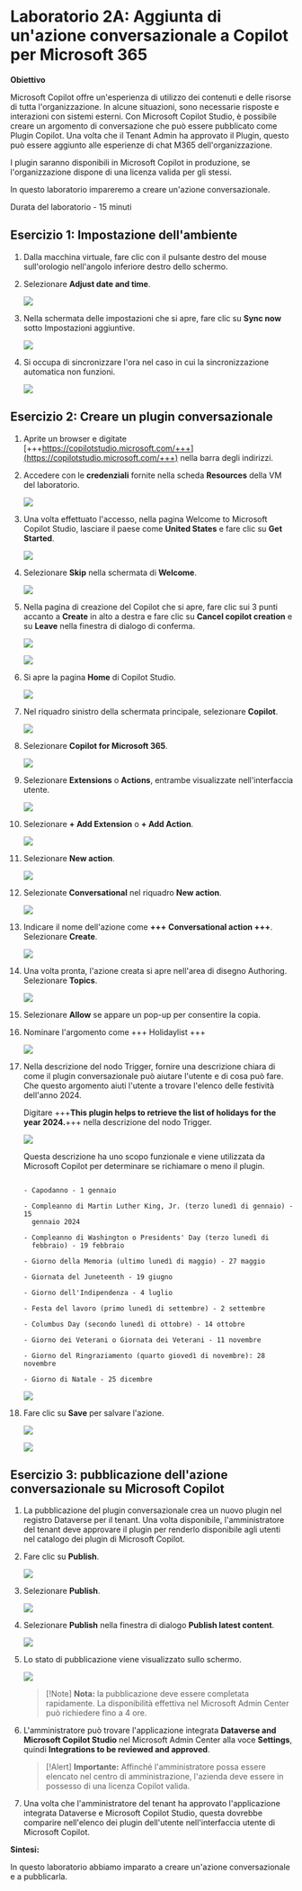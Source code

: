 # Laboratorio 2A: Aggiunta di un'azione conversazionale a Copilot per Microsoft 365

**Obiettivo**

Microsoft Copilot offre un'esperienza di utilizzo dei contenuti e delle
risorse di tutta l'organizzazione. In alcune situazioni, sono necessarie
risposte e interazioni con sistemi esterni. Con Microsoft Copilot
Studio, è possibile creare un argomento di conversazione che può essere
pubblicato come Plugin Copilot. Una volta che il Tenant Admin ha
approvato il Plugin, questo può essere aggiunto alle esperienze di chat
M365 dell'organizzazione.

I plugin saranno disponibili in Microsoft Copilot in produzione, se
l'organizzazione dispone di una licenza valida per gli stessi.

In questo laboratorio impareremo a creare un'azione conversazionale.

Durata del laboratorio - 15 minuti

## Esercizio 1: Impostazione dell'ambiente

1.  Dalla macchina virtuale, fare clic con il pulsante destro del mouse
    sull'orologio nell'angolo inferiore destro dello schermo.

2.  Selezionare **Adjust date and time**.

    ![](./media/image1.jpeg)

3.  Nella schermata delle impostazioni che si apre, fare clic su **Sync
    now** sotto Impostazioni aggiuntive.

    ![](./media/image2.jpeg)

4.  Si occupa di sincronizzare l'ora nel caso in cui la sincronizzazione
    automatica non funzioni.

    ![](./media/image3.jpeg)

## Esercizio 2: Creare un plugin conversazionale

1.  Aprite un browser e digitate
    [+++https://copilotstudio.microsoft.com/+++](https://copilotstudio.microsoft.com/+++)
    nella barra degli indirizzi.

2.  Accedere con le **credenziali** fornite nella scheda **Resources**
    della VM del laboratorio.

    ![](./media/image4.png)

3.  Una volta effettuato l'accesso, nella pagina Welcome to Microsoft
    Copilot Studio, lasciare il paese come **United States** e fare clic
    su **Get Started**.

    ![](./media/image5.png)

4.  Selezionare **Skip** nella schermata di **Welcome**.

    ![](./media/image6.png)

5.  Nella pagina di creazione del Copilot che si apre, fare clic sui 3
    punti accanto a **Create** in alto a destra e fare clic su **Cancel
    copilot creation** e su **Leave** nella finestra di dialogo di
    conferma.

    ![](./media/image7.png)
    
    ![](./media/image8.png)

6.  Si apre la pagina **Home** di Copilot Studio.

    ![](./media/image9.png)

7.  Nel riquadro sinistro della schermata principale, selezionare
    **Copilot**.

    ![](./media/image10.png)

8.  Selezionare **Copilot for Microsoft 365**.

    ![](./media/image11.png)

9.  Selezionare **Extensions** o **Actions**, entrambe visualizzate
    nell'interfaccia utente.

    ![](./media/image12.png)

10. Selezionare **+ Add Extension** o **+ Add Action**.

    ![](./media/image13.png)

11. Selezionare **New action**.

    ![](./media/image14.png)

12. Selezionate **Conversational** nel riquadro **New action**.

    ![](./media/image15.png)

13. Indicare il nome dell'azione come **+++** **Conversational action
    +++**. Selezionare **Create**.

    ![](./media/image16.png)

14. Una volta pronta, l'azione creata si apre nell'area di disegno
    Authoring. Selezionare **Topics**.

    ![](./media/image17.png)

15. Selezionare **Allow** se appare un pop-up per consentire la copia.

16. Nominare l'argomento come +++ Holidaylist +++

    ![](./media/image18.png)

17. Nella descrizione del nodo Trigger, fornire una descrizione chiara
    di come il plugin conversazionale può aiutare l'utente e di cosa può
    fare. Che questo argomento aiuti l'utente a trovare l'elenco delle
    festività dell'anno 2024.

    Digitare +++**This plugin helps to retrieve the list of holidays for
    the year 2024.**+++ nella descrizione del nodo Trigger.
    
    ![](./media/image19.png)

    Questa descrizione ha uno scopo funzionale e viene utilizzata da
    Microsoft Copilot per determinare se richiamare o meno il plugin.
    
    ```
    
    - Capodanno - 1 gennaio
    
    - Compleanno di Martin Luther King, Jr. (terzo lunedì di gennaio) - 15
      gennaio 2024
    
    - Compleanno di Washington o Presidents' Day (terzo lunedì di
      febbraio) - 19 febbraio
    
    - Giorno della Memoria (ultimo lunedì di maggio) - 27 maggio
    
    - Giornata del Juneteenth - 19 giugno
    
    - Giorno dell'Indipendenza - 4 luglio
    
    - Festa del lavoro (primo lunedì di settembre) - 2 settembre
    
    - Columbus Day (secondo lunedì di ottobre) - 14 ottobre
    
    - Giorno dei Veterani o Giornata dei Veterani - 11 novembre
    
    - Giorno del Ringraziamento (quarto giovedì di novembre): 28 novembre
    
    - Giorno di Natale - 25 dicembre
    
    ```

    ![](./media/image20.png)

18. Fare clic su **Save** per salvare l'azione.

    ![](./media/image21.png)
    
    ![](./media/image22.png)

## Esercizio 3: pubblicazione dell'azione conversazionale su Microsoft Copilot

1.  La pubblicazione del plugin conversazionale crea un nuovo plugin nel
    registro Dataverse per il tenant. Una volta disponibile,
    l'amministratore del tenant deve approvare il plugin per renderlo
    disponibile agli utenti nel catalogo dei plugin di Microsoft
    Copilot.

2.  Fare clic su **Publish**.

    ![](./media/image23.png)

3.  Selezionare **Publish**.

    ![](./media/image24.png)

4.  Selezionare **Publish** nella finestra di dialogo **Publish latest
    content**.

    ![](./media/image25.png)

5.  Lo stato di pubblicazione viene visualizzato sullo schermo.

    ![](./media/image26.png)

    >[!Note] **Nota:** la pubblicazione deve essere completata rapidamente. La
disponibilità effettiva nel Microsoft Admin Center può richiedere fino a
4 ore.

6.  L'amministratore può trovare l'applicazione integrata **Dataverse
    and Microsoft Copilot Studio** nel Microsoft Admin Center alla voce
    **Settings**, quindi **Integrations to be reviewed and approved**.

    >[!Alert] **Importante:** Affinché l'amministratore possa essere elencato nel
centro di amministrazione, l'azienda deve essere in possesso di una
licenza Copilot valida.

7.  Una volta che l'amministratore del tenant ha approvato
    l'applicazione integrata Dataverse e Microsoft Copilot Studio,
    questa dovrebbe comparire nell'elenco dei plugin dell'utente
    nell'interfaccia utente di Microsoft Copilot.

**Sintesi:**

In questo laboratorio abbiamo imparato a creare un'azione
conversazionale e a pubblicarla.
